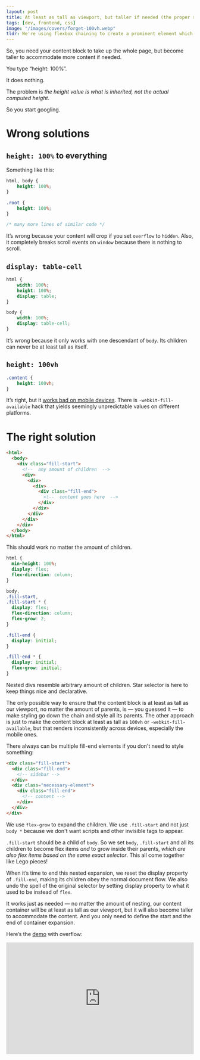 ```yaml
---
layout: post
title: At least as tall as viewport, but taller if needed (the proper solution)
tags: [dev, frontend, css]
image: "/images/covers/forget-100vh.webp"
tldr: We're using flexbox chaining to create a prominent element which'll occupy all the free space available while still leaving space to its neighbors.
---
```


So, you need your content block to take up the whole page, but become taller to accommodate more content if needed.

You type “height: 100%”.

It does nothing.

The problem is _the height value is what is inherited, not the actual computed height_.

So you start googling.

# Wrong solutions

## `height: 100%` to everything

Something like this:

```CSS
html, body {
    height: 100%;
}

.root {
    height: 100%;
}

/* many more lines of similar code */
```

It’s wrong because your content will crop if you set `overflow` to `hidden`. Also, it completely breaks scroll events on `window` because there is nothing to scroll.

## `display: table-cell`

```CSS
html {
    width: 100%;
    height: 100%;
    display: table;
}

body {
    width: 100%;
    display: table-cell;
}
```

It’s wrong because it only works with one descendant of `body`. Its children can never be at least tall as itself.

## `height: 100vh`

```CSS
.content {
    height: 100vh;
}
```

It’s right, but it [works bad on mobile devices](https://blog.opendigerati.com/the-eccentric-ways-of-ios-safari-with-the-keyboard-b5aa3f34228d). There is `-webkit-fill-available` hack that yields seemingly unpredictable values on different platforms.

# The right solution

```HTML
<html>
  <body>
    <div class="fill-start">
      <!--  any amount of children  -->
      <div>
        <div>
          <div>
            <div class="fill-end">
              <!--  content goes here  -->
            </div>
          </div>
        </div>
      </div>
    </div>
  </body>
</html>
```

This should work no matter the amount of children.

```CSS
html {
  min-height: 100%;
  display: flex;
  flex-direction: column;
}

body,
.fill-start,
.fill-start * {
  display: flex;
  flex-direction: column;
  flex-grow: 2;
}

.fill-end {
  display: initial;
}

.fill-end * {
  display: initial;
  flex-grow: initial;
}
```

Nested divs resemble arbitrary amount of children. Star selector is here to keep things nice and declarative.

The only possible way to ensure that the content block is at least as tall as our viewport, no matter the amount of parents, is — you guessed it — to make styling go down the chain and style all its parents. The other approach is just to make the content block at least as tall as `100vh` or `-webkit-fill-available`, but that renders inconsistently across devices, especially the mobile ones.

There always can be multiple fill-end elements if you don't need to style something:

```HTML
<div class="fill-start">
  <div class="fill-end">
    <!-- sidebar -->
  </div>
  <div class="necessary-element">
    <div class="fill-end">
      <!-- content -->
    </div>
  </div>
</div>
```

We use `flex-grow` to expand the children. We use `.fill-start` and not just `body *` because we don't want scripts and other invisible tags to appear.

`.fill-start` should be a child of `body`. So we set `body`, `.fill-start` and all its children to become flex items _and_ to grow inside their parents, _which are also flex items based on the same exact selector_. This all come together like Lego pieces!

When it’s time to end this nested expansion, we reset the display property of `.fill-end`, making its children obey the normal document flow. We also undo the spell of the original selector by setting display property to what it used to be instead of `flex`.

It works just as needed — no matter the amount of nesting, our content container will be at least as tall as our viewport, but it will also become taller to accommodate the content. And you only need to define the start and the end of container expansion.

Here’s the [demo](https://codepen.io/uyouthe/pen/OJXaKyW) with overflow:

<iframe height="300" style="width: 100%;" scrolling="no" title="You don't need buggy 100vh" src="https://codepen.io/uyouthe/embed/preview/OJXaKyW?default-tab=html%2Cresult&editable=true" frameborder="no" loading="lazy" allowtransparency="true" allowfullscreen="true">
  See the Pen <a href="https://codepen.io/uyouthe/pen/OJXaKyW">
  You don't need buggy 100vh</a> by Miloslav Voloskov (<a href="https://codepen.io/uyouthe">@uyouthe</a>)
  on <a href="https://codepen.io">CodePen</a>.
</iframe>
